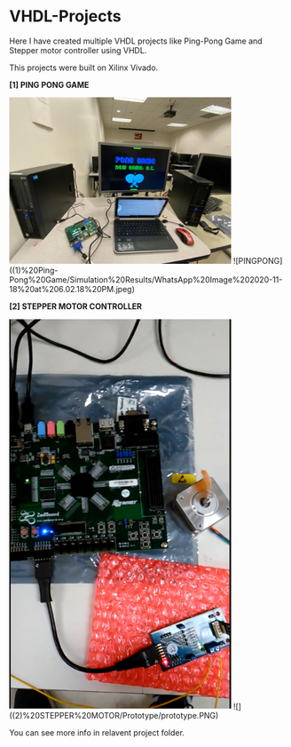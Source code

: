 # VHDL-Projects

Here I have created multiple VHDL projects like Ping-Pong Game and Stepper motor controller using VHDL.

This projects were built on Xilinx Vivado.

**[1] PING PONG GAME**

<img src="(1)%20Ping-Pong%20Game/Simulation%20Results/WhatsApp%20Image%202020-11-18%20at%206.02.18%20PM.jpeg" width="400">
![PINGPONG]((1)%20Ping-Pong%20Game/Simulation%20Results/WhatsApp%20Image%202020-11-18%20at%206.02.18%20PM.jpeg)


**[2] STEPPER MOTOR CONTROLLER**

<img src="(2)%20STEPPER%20MOTOR/Prototype/prototype.PNG" width="400">
![]((2)%20STEPPER%20MOTOR/Prototype/prototype.PNG)

You can see more info in relavent project folder.
